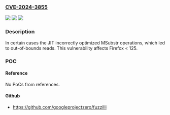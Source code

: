 ### [CVE-2024-3855](https://cve.mitre.org/cgi-bin/cvename.cgi?name=CVE-2024-3855)
![](https://img.shields.io/static/v1?label=Product&message=Firefox&color=blue)
![](https://img.shields.io/static/v1?label=Version&message=unspecified%3C%20125%20&color=brighgreen)
![](https://img.shields.io/static/v1?label=Vulnerability&message=Incorrect%20JIT%20optimization%20of%20MSubstr%20leads%20to%20out-of-bounds%20reads&color=brighgreen)

### Description

In certain cases the JIT incorrectly optimized MSubstr operations, which led to out-of-bounds reads. This vulnerability affects Firefox < 125.

### POC

#### Reference
No PoCs from references.

#### Github
- https://github.com/googleprojectzero/fuzzilli

